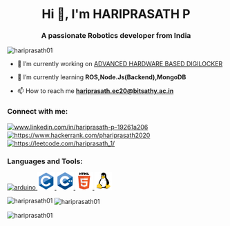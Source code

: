 <h1 align="center">Hi 👋, I'm HARIPRASATH P</h1>
<h3 align="center">A passionate Robotics developer from India</h3>

<p align="left"> <img src="https://komarev.com/ghpvc/?username=hariprasath01&label=Profile%20views&color=0e75b6&style=flat" alt="hariprasath01" /> </p>

- 🔭 I’m currently working on [ADVANCED HARDWARE BASED DIGILOCKER](https://www.electronicwings.com/users/HARIPRASATHP/profile)

- 🌱 I’m currently learning **ROS,Node.Js(Backend),MongoDB**

- 📫 How to reach me **hariprasath.ec20@bitsathy.ac.in**

<h3 align="left">Connect with me:</h3>
<p align="left">
<a href="https://linkedin.com/in/www.linkedin.com/in/hariprasath-p-19261a206" target="blank"><img align="center" src="https://raw.githubusercontent.com/rahuldkjain/github-profile-readme-generator/master/src/images/icons/Social/linked-in-alt.svg" alt="www.linkedin.com/in/hariprasath-p-19261a206" height="30" width="40" /></a>
<a href="https://www.hackerrank.com/https://www.hackerrank.com/phariprasath2020" target="blank"><img align="center" src="https://raw.githubusercontent.com/rahuldkjain/github-profile-readme-generator/master/src/images/icons/Social/hackerrank.svg" alt="https://www.hackerrank.com/phariprasath2020" height="30" width="40" /></a>
<a href="https://www.leetcode.com/https://leetcode.com/hariprasath_1/" target="blank"><img align="center" src="https://raw.githubusercontent.com/rahuldkjain/github-profile-readme-generator/master/src/images/icons/Social/leet-code.svg" alt="https://leetcode.com/hariprasath_1/" height="30" width="40" /></a>
</p>

<h3 align="left">Languages and Tools:</h3>
<p align="left"> <a href="https://www.arduino.cc/" target="_blank" rel="noreferrer"> <img src="https://cdn.worldvectorlogo.com/logos/arduino-1.svg" alt="arduino" width="40" height="40"/> </a> <a href="https://www.cprogramming.com/" target="_blank" rel="noreferrer"> <img src="https://raw.githubusercontent.com/devicons/devicon/master/icons/c/c-original.svg" alt="c" width="40" height="40"/> </a> <a href="https://www.w3schools.com/cpp/" target="_blank" rel="noreferrer"> <img src="https://raw.githubusercontent.com/devicons/devicon/master/icons/cplusplus/cplusplus-original.svg" alt="cplusplus" width="40" height="40"/> </a> <a href="https://www.w3.org/html/" target="_blank" rel="noreferrer"> <img src="https://raw.githubusercontent.com/devicons/devicon/master/icons/html5/html5-original-wordmark.svg" alt="html5" width="40" height="40"/> </a> <a href="https://www.linux.org/" target="_blank" rel="noreferrer"> <img src="https://raw.githubusercontent.com/devicons/devicon/master/icons/linux/linux-original.svg" alt="linux" width="40" height="40"/> </a> </p>

<p><img align="left" src="https://github-readme-stats.vercel.app/api/top-langs?username=hariprasath01&show_icons=true&locale=en&layout=compact" alt="hariprasath01" /></p>

<p>&nbsp;<img align="center" src="https://github-readme-stats.vercel.app/api?username=hariprasath01&show_icons=true&locale=en" alt="hariprasath01" /></p>

<p><img align="center" src="https://github-readme-streak-stats.herokuapp.com/?user=hariprasath01&" alt="hariprasath01" /></p>
 
